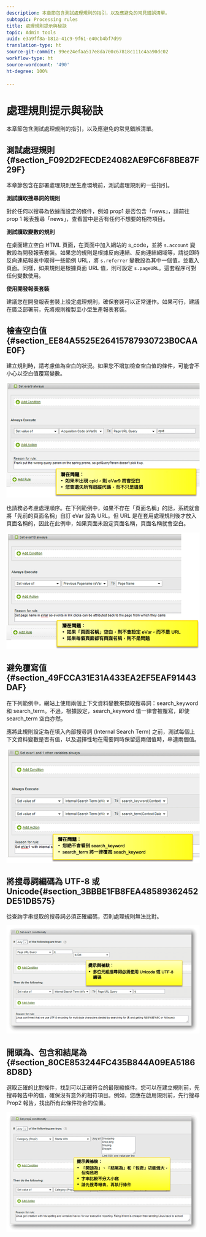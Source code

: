 ```yaml
---
description: 本章節包含測試處理規則的指引，以及應避免的常見錯誤清單。
subtopic: Processing rules
title: 處理規則提示與秘訣
topic: Admin tools
uuid: e3a9ff8a-b81a-41c9-9f61-e40cb4bf7d99
translation-type: ht
source-git-commit: 99ee24efaa517e8da700c67818c111c4aa90dc02
workflow-type: ht
source-wordcount: '490'
ht-degree: 100%

---
```



# 處理規則提示與秘訣

本章節包含測試處理規則的指引，以及應避免的常見錯誤清單。

## 測試處理規則 {#section_F092D2FECDE24082AE9FC6F8BE87F29F}

本章節包含在部署處理規則至生產環境前，測試處理規則的一些指引。

**測試讀取搜尋詞的規則**

對於任何以搜尋為依據而設定的條件，例如 prop1 是否包含「news」，請前往 prop 1 報表搜尋「news」，查看當中是否有任何不想要的相符項目。

**測試讀取變數的規則**

在桌面建立空白 HTML 頁面，在頁面中加入網站的 s_code，並將 `s.account` 變數設為開發報表套裝。如果您的規則是根據反向連結、反向連結網域等，請從即時反向連結報表中取得一些範例 URL，將 `s.referrer` 變數設為其中一個值，並載入頁面。同樣，如果規則是根據頁面 URL 值，則可設定 `s.pageURL`。這套程序可對任何變數使用。

**使用開發報表套裝**

建議您在開發報表套裝上設定處理規則，確保套裝可以正常運作。如果可行，建議在廣泛部署前，先將規則複製至小型生產報表套裝。

## 檢查空白值{#section_EE84A5525E26415787930723B0CAAE0F}

建立規則時，請考慮值為空白的狀況。如果您不增加檢查空白值的條件，可能會不小心以空白值覆寫變數。

![](assets/tips-set-value-acquisition-code.png)

也請務必考慮處理順序。在下列範例中，如果不存在「頁面名稱」的話，系統就會將「先前的頁面名稱」自訂 eVar 設為 URL。但 URL 是在套用處理規則後才放入頁面名稱的，因此在此例中，如果頁面未設定頁面名稱，頁面名稱就會空白。

![](assets/tips-copy-page-name-to-evar.png)

## 避免覆寫值{#section_49FCCA31E31A433EA2EF5EAF91443DAF}

在下列範例中，網站上使用兩個上下文資料變數來擷取搜尋詞：search_keyword 和 search_term。不過，根據設定，search_keyword 值一律會被覆寫，即使 search_term 空白亦然。

應將此規則設定為在填入內部搜尋詞 (Internal Search Term) 之前，測試每個上下文資料變數是否有值，以及選擇性地在需要同時保留這兩個值時，串連兩個值。

![](assets/tips-search-keyword.png)

## 將搜尋詞編碼為 UTF-8 或 Unicode{#section_3BBBE1FB8FEA48589362452DE51DB575}

從查詢字串提取的搜尋詞必須正確編碼，否則處理規則無法比對。

![](assets/tips-multibyte.png)

## 開頭為、包含和結尾為{#section_80CE853244FC435B844A09EA51868D8D}

選取正確的比對條件，找到可以正確符合的最限縮條件。您可以在建立規則前，先搜尋報告中的值，確保沒有意外的相符項目。例如，您應在啟用規則前，先行搜尋 Prop2 報告，找出所有此條件符合的位置。

![](assets/tips-startswith.png)
